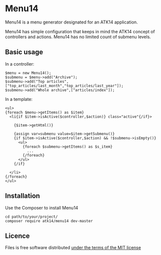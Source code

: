 Menu14
======

Menu14 is a menu generator designated for an ATK14 application.

Menu14 has simple configuration that keeps in mind the ATK14 concept of controllers and actions. Menu14 has no limited count of submenu levels.

Basic usage
-----------

In a controller:

    $menu = new Menu14();
    $submenu = $menu->add("Archive");
    $submenu->add("Top articles",["top_articles/last_month","top_articles/last_year"]);
    $submenu->add("Whole archive",["articles/index"]);


In a template:

    <ul>
    {foreach $menu->getItems() as $item}
      <li{if $item->isActive($controller,$action)} class="active"{/if}>
                                                                          
        {$item->getHtml()}
                                                                          
        {assign var=submenu value=$item->getSubmenu()}
        {if $item->isActive($controller,$action) && !$submenu->isEmpty()}
          <ul>
            {foreach $submenu->getItems() as $s_item}
              ...
            {/foreach}
          </ul>
        {/if}
                                                                          
      </li>
    {/foreach}
    </ul>

Installation
------------

Use the Composer to install Menu14

    cd path/to/your/project/
    composer require atk14/menu14 dev-master

Licence
-------

Files is free software distributed [under the terms of the MIT license](http://www.opensource.org/licenses/mit-license)
